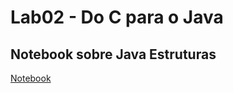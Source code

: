 # Lab02 - Do C para o Java

## Notebook sobre Java Estruturas

[Notebook](notebook/lab-02-java-estruturas-ra246955.ipynb)
